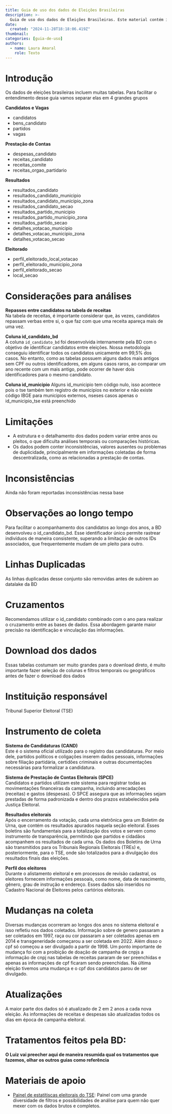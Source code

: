 ```yaml
---
title: Guia de uso dos dados de Eleições Brasileiras
description: >-
  Guia de uso dos dados de Eleições Brasileiras. Este material contém informações sobre as variáveis mais importantes, perguntas frequentes e exemplos de uso do conjunto.
date:
  created: "2024-11-28T18:18:06.419Z"
thumbnail: 
categories: [guia-de-uso]
authors:
  - name: Laura Amaral
    role: Texto
---
```

# Introdução
Os dados de eleições brasileiras incluem muitas tabelas. Para facilitar o entendimento desse guia vamos separar elas em 4 grandes grupos 

**Candidatos e Vagas**
- candidatos
- bens_candidato
- partidos
- vagas

**Prestação de Contas**
- despesas_candidato
- receitas_candidato
- receitas_comite
- receitas_orgao_partidario

**Resultados**
- resultados_candidato
- resultados_candidato_municipio
- resultados_candidato_municipio_zona
- resultados_candidato_secao
- resultados_partido_municipio
- resultados_partido_municipio_zona
- resultados_partido_secao
- detalhes_votacao_municipio
- detalhes_votacao_municipio_zona
- detalhes_votacao_secao

**Eleitorado**
- perfil_eleitorado_local_votacao
- perfil_eleitorado_municipio_zona
- perfil_eleitorado_secao
- local_secao

# Considerações para análises
**Repasses entre candidatos na tabela de receitas**  
Na tabela de receitas, é importante considerar que, às vezes, candidatos repassam verbas entre si, o que faz com que uma receita apareça mais de uma vez.  

**Coluna id_candidato_bd**  
A coluna `id_candidato_bd` foi desenvolvida internamente pela BD com o objetivo de identificar candidatos entre eleições. Nossa metodologia conseguiu identificar todos os candidatos unicamente em 99,5% dos casos. No entanto, como as tabelas possuem alguns dados mais antigos sem CPF ou outros identificadores, em alguns casos raros, ao comparar um ano recente com um mais antigo, pode ocorrer de haver dois identificadores para o mesmo candidato.  

**Coluna id_municipio**
Alguns id_municipio tem código nulo, isso acontece pois o tse também tem registro de municipios no exterior e não existe código IBGE para municipios externos, nseses casos apenas o id_municipio_tse está preenchido

# Limitações
* A estrutura e o detalhamento dos dados podem variar entre anos ou pleitos, o que dificulta análises temporais ou comparações históricas.
* Os dados podem conter inconsistências, valores ausentes ou problemas de duplicidade, principalmente em informações coletadas de forma descentralizada, como as relacionadas a prestação de contas.

# Inconsistências
Ainda não foram reportadas inconsistências nessa base

# Observações ao longo tempo
Para facilitar o acompanhamento dos candidatos ao longo dos anos, a BD desenvolveu o id_candidato_bd. Esse identificador único permite rastrear indivíduos de maneira consistente, superando a limitação de outros IDs associados, que frequentemente mudam de um pleito para outro.

# Linhas Duplicadas
As linhas duplicadas desse conjunto são removidas antes de subirem ao datalake da BD

# Cruzamentos
Recomendamos utilizar o id_candidato combinado com o ano para realizar o cruzamento entre as bases de dados. Essa abordagem garante maior precisão na identificação e vinculação das informações.

# Download dos dados
Essas tabelas costumam ser muito grandes para o download direto, é muito importante fazer seleção de colunas e filtros temporais ou geográficos antes de fazer o download dos dados

# Instituição responsável
Tribunal Superior Eleitoral (TSE) 

# Instrumento de coleta
**Sistema de Candidaturas (CAND)**  
Este é o sistema oficial utilizado para o registro das candidaturas. Por meio dele, partidos políticos e coligações inserem dados pessoais, informações sobre filiação partidária, certidões criminais e outras documentações necessárias para formalizar a candidatura.  

**Sistema de Prestação de Contas Eleitorais (SPCE)**  
Candidatos e partidos utilizam este sistema para registrar todas as movimentações financeiras da campanha, incluindo arrecadações (receitas) e gastos (despesas). O SPCE assegura que as informações sejam prestadas de forma padronizada e dentro dos prazos estabelecidos pela Justiça Eleitoral.  

**Resultados eleitorais**  
Após o encerramento da votação, cada urna eletrônica gera um Boletim de Urna, que contém os resultados apurados naquela seção eleitoral. Esses boletins são fundamentais para a totalização dos votos e servem como instrumento de transparência, permitindo que partidos e cidadãos acompanhem os resultados de cada urna. Os dados dos Boletins de Urna são transmitidos para os Tribunais Regionais Eleitorais (TREs) e, posteriormente, para o TSE, onde são totalizados para a divulgação dos resultados finais das eleições.  

**Perfil dos eleitores**  
Durante o alistamento eleitoral e em processos de revisão cadastral, os eleitores fornecem informações pessoais, como nome, data de nascimento, gênero, grau de instrução e endereço. Esses dados são inseridos no Cadastro Nacional de Eleitores pelos cartórios eleitorais.  

# Mudanças na coleta
Diversas mudanças ocorreram ao longos dos anos no sistema eleitoral e isso refletiu nos dados coletados. Informação sobre de genero passaram a ser coletados em 1997, raça ou cor passaram a ser coletados apenas em 2014 e transgeneridade começarou a ser coletada em 2022. Além disso o cpf só começou a ser divulgado a partir de 1998. Um ponto importante de mudança foi com a proibição de doação de campanha de cnpjs a informação de cnpj nas tabelas de receitas pararam de ser preenchidas e apenas as informações de cpf ficaram sendo preenchidas. Na última eleição tivemos uma mudança e o cpf dos candidatos parou de ser divulgado.

# Atualizações
A maior parte dos dados só é atualizado de 2 em 2 anos a cada nova eleição. As informações de receitas e despesas são atualizadas todos os dias em época de campanha eleitoral.

# Tratamentos feitos pela BD:
**O Luiz vai preecher aqui de maneira resumida qual os tratamentos que fazemos, olhar os outros guias como referência**

# Materiais de apoio
* [Painel de estatítiscas eleitorais do TSE](https://sig.tse.jus.br/ords/dwapr/seai/r/sig-eleicao/home?session=17112009236550): Painel com uma grande diversidade de filtros e possibilidades de análise para quem não quer mexer com os dados brutos e completos.